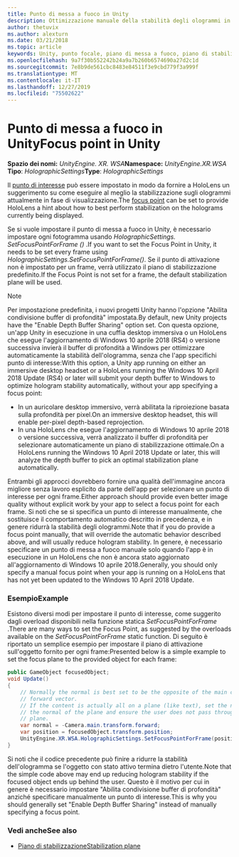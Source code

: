 ```yaml
---
title: Punto di messa a fuoco in Unity
description: Ottimizzazione manuale della stabilità degli ologrammi in Unity impostando il punto di attivazione
author: thetuvix
ms.author: alexturn
ms.date: 03/21/2018
ms.topic: article
keywords: Unity, punto focale, piano di messa a fuoco, piano di stabilizzazione, punto di stabilizzazione, riproiezione, LSR, buffer di profondità
ms.openlocfilehash: 9a7f30b552242b24a9a7b260b6574690a27d2c1d
ms.sourcegitcommit: 7e8b9de561cbc8483e84511f3e9cbd779f3a999f
ms.translationtype: MT
ms.contentlocale: it-IT
ms.lasthandoff: 12/27/2019
ms.locfileid: "75502622"
---
```

# <a name="focus-point-in-unity"></a><span data-ttu-id="d7a46-104">Punto di messa a fuoco in Unity</span><span class="sxs-lookup"><span data-stu-id="d7a46-104">Focus point in Unity</span></span>

<span data-ttu-id="d7a46-105">**Spazio dei nomi:** *UnityEngine. XR. WSA*</span><span class="sxs-lookup"><span data-stu-id="d7a46-105">**Namespace:** *UnityEngine.XR.WSA*</span></span><br>
<span data-ttu-id="d7a46-106">**Tipo**: *HolographicSettings*</span><span class="sxs-lookup"><span data-stu-id="d7a46-106">**Type**: *HolographicSettings*</span></span>

<span data-ttu-id="d7a46-107">Il [punto di interesse](hologram-stability.md#reprojection) può essere impostato in modo da fornire a HoloLens un suggerimento su come eseguire al meglio la stabilizzazione sugli ologrammi attualmente in fase di visualizzazione.</span><span class="sxs-lookup"><span data-stu-id="d7a46-107">The [focus point](hologram-stability.md#reprojection) can be set to provide HoloLens a hint about how to best perform stabilization on the holograms currently being displayed.</span></span>

<span data-ttu-id="d7a46-108">Se si vuole impostare il punto di messa a fuoco in Unity, è necessario impostare ogni fotogramma usando *HolographicSettings. SetFocusPointForFrame ()* .</span><span class="sxs-lookup"><span data-stu-id="d7a46-108">If you want to set the Focus Point in Unity, it needs to be set every frame using *HolographicSettings.SetFocusPointForFrame()*.</span></span> <span data-ttu-id="d7a46-109">Se il punto di attivazione non è impostato per un frame, verrà utilizzato il piano di stabilizzazione predefinito.</span><span class="sxs-lookup"><span data-stu-id="d7a46-109">If the Focus Point is not set for a frame, the default stabilization plane will be used.</span></span>

> [!NOTE]
> <span data-ttu-id="d7a46-110">Per impostazione predefinita, i nuovi progetti Unity hanno l'opzione "Abilita condivisione buffer di profondità" impostata.</span><span class="sxs-lookup"><span data-stu-id="d7a46-110">By default, new Unity projects have the "Enable Depth Buffer Sharing" option set.</span></span>  <span data-ttu-id="d7a46-111">Con questa opzione, un'app Unity in esecuzione in una cuffia desktop immersiva o un HoloLens che esegue l'aggiornamento di Windows 10 aprile 2018 (RS4) o versione successiva invierà il buffer di profondità a Windows per ottimizzare automaticamente la stabilità dell'ologramma, senza che l'app specifichi punto di interesse:</span><span class="sxs-lookup"><span data-stu-id="d7a46-111">With this option, a Unity app running on either an immersive desktop headset or a HoloLens running the Windows 10 April 2018 Update (RS4) or later will submit your depth buffer to Windows to optimize hologram stability automatically, without your app specifying a focus point:</span></span>
> * <span data-ttu-id="d7a46-112">In un auricolare desktop immersivo, verrà abilitata la riproiezione basata sulla profondità per pixel.</span><span class="sxs-lookup"><span data-stu-id="d7a46-112">On an immersive desktop headset, this will enable per-pixel depth-based reprojection.</span></span>
> * <span data-ttu-id="d7a46-113">In una HoloLens che esegue l'aggiornamento di Windows 10 aprile 2018 o versione successiva, verrà analizzato il buffer di profondità per selezionare automaticamente un piano di stabilizzazione ottimale.</span><span class="sxs-lookup"><span data-stu-id="d7a46-113">On a HoloLens running the Windows 10 April 2018 Update or later, this will analyze the depth buffer to pick an optimal stabilization plane automatically.</span></span>
>
> <span data-ttu-id="d7a46-114">Entrambi gli approcci dovrebbero fornire una qualità dell'immagine ancora migliore senza lavoro esplicito da parte dell'app per selezionare un punto di interesse per ogni frame.</span><span class="sxs-lookup"><span data-stu-id="d7a46-114">Either approach should provide even better image quality without explicit work by your app to select a focus point for each frame.</span></span>  <span data-ttu-id="d7a46-115">Si noti che se si specifica un punto di interesse manualmente, che sostituisce il comportamento automatico descritto in precedenza, e in genere ridurrà la stabilità degli ologrammi.</span><span class="sxs-lookup"><span data-stu-id="d7a46-115">Note that if you do provide a focus point manually, that will override the automatic behavior described above, and will usually reduce hologram stability.</span></span>  <span data-ttu-id="d7a46-116">In genere, è necessario specificare un punto di messa a fuoco manuale solo quando l'app è in esecuzione in un HoloLens che non è ancora stato aggiornato all'aggiornamento di Windows 10 aprile 2018.</span><span class="sxs-lookup"><span data-stu-id="d7a46-116">Generally, you should only specify a manual focus point when your app is running on a HoloLens that has not yet been updated to the Windows 10 April 2018 Update.</span></span>

### <a name="example"></a><span data-ttu-id="d7a46-117">Esempio</span><span class="sxs-lookup"><span data-stu-id="d7a46-117">Example</span></span>

<span data-ttu-id="d7a46-118">Esistono diversi modi per impostare il punto di interesse, come suggerito dagli overload disponibili nella funzione statica *SetFocusPointForFrame* .</span><span class="sxs-lookup"><span data-stu-id="d7a46-118">There are many ways to set the Focus Point, as suggested by the overloads available on the *SetFocusPointForFrame* static function.</span></span> <span data-ttu-id="d7a46-119">Di seguito è riportato un semplice esempio per impostare il piano di attivazione sull'oggetto fornito per ogni frame:</span><span class="sxs-lookup"><span data-stu-id="d7a46-119">Presented below is a simple example to set the focus plane to the provided object for each frame:</span></span>

```cs
public GameObject focusedObject;
void Update()
{
    // Normally the normal is best set to be the opposite of the main camera's 
    // forward vector.
    // If the content is actually all on a plane (like text), set the normal to 
    // the normal of the plane and ensure the user does not pass through the 
    // plane.
    var normal = -Camera.main.transform.forward;     
    var position = focusedObject.transform.position;
    UnityEngine.XR.WSA.HolographicSettings.SetFocusPointForFrame(position, normal);
}
```

<span data-ttu-id="d7a46-120">Si noti che il codice precedente può finire a ridurre la stabilità dell'ologramma se l'oggetto con stato attivo termina dietro l'utente.</span><span class="sxs-lookup"><span data-stu-id="d7a46-120">Note that the simple code above may end up reducing hologram stability if the focused object ends up behind the user.</span></span>  <span data-ttu-id="d7a46-121">Questo è il motivo per cui in genere è necessario impostare "Abilita condivisione buffer di profondità" anziché specificare manualmente un punto di interesse.</span><span class="sxs-lookup"><span data-stu-id="d7a46-121">This is why you should generally set "Enable Depth Buffer Sharing" instead of manually specifying a focus point.</span></span>

### <a name="see-also"></a><span data-ttu-id="d7a46-122">Vedi anche</span><span class="sxs-lookup"><span data-stu-id="d7a46-122">See also</span></span>
* [<span data-ttu-id="d7a46-123">Piano di stabilizzazione</span><span class="sxs-lookup"><span data-stu-id="d7a46-123">Stabilization plane</span></span>](hologram-stability.md#reprojection)
